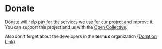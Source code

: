 # Donate
Donate will help pay for the services we use for our project and improve it. You can support this project and us with the [Open Collective](https://opencollective.com/termux-pacman).

Also don't forget about the developers in the **termux** organization ([Donation Link](https://termux.dev/donate)).
